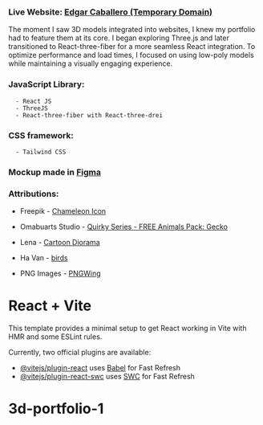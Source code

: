 ### Live Website: [Edgar Caballero (Temporary Domain)](https://edgarcaballerocodes.netlify.app/)

The moment I saw 3D models integrated into websites, I knew my portfolio had to feature them at its core. I began exploring Three.js and later transitioned to React-three-fiber for a more seamless React integration. To optimize performance and load times, I focused on using low-poly models while maintaining a visually engaging experience. 

  ### JavaScript Library: 
      - React JS 
      - ThreeJS 
      - React-three-fiber with React-three-drei

  ### CSS framework: 
      - Tailwind CSS


### Mockup made in [Figma](https://www.figma.com/design/lkaa7ASK6EtTHIJQCmZPto/Portfolio?node-id=0-1&t=RMbCdVRTdb73HUjM-1)

### Attributions:
 - Freepik - [Chameleon Icon](https://www.flaticon.com/free-icon/chameleon_7336277?term=chameleon&page=1&position=76&origin=search&related_id=7336277)

 - Omabuarts Studio - [Quirky Series - FREE Animals Pack: Gecko](https://sketchfab.com/3d-models/quirky-series-free-animals-pack-19e91ef86cd0448f9cbb5d6c538dade2)

  - Lena - [Cartoon Diorama](https://sketchfab.com/3d-models/cartoon-diorama-9fea46f7d279465fb60eb29743bb0c99)

  - Ha Van - [birds](https://sketchfab.com/3d-models/birds-5b957f503ad040a4bcf850680f9f6b45)

  - PNG Images - [PNGWing](https://www.pngwing.com/)



# React + Vite

This template provides a minimal setup to get React working in Vite with HMR and some ESLint rules.

Currently, two official plugins are available:

- [@vitejs/plugin-react](https://github.com/vitejs/vite-plugin-react/blob/main/packages/plugin-react/README.md) uses [Babel](https://babeljs.io/) for Fast Refresh
- [@vitejs/plugin-react-swc](https://github.com/vitejs/vite-plugin-react-swc) uses [SWC](https://swc.rs/) for Fast Refresh
# 3d-portfolio-1
